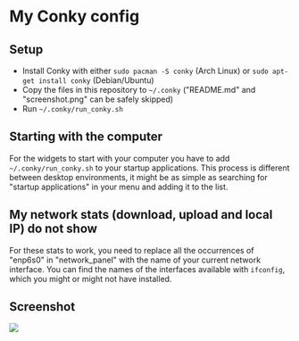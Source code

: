# My Conky config

## Setup
* Install Conky with either `sudo pacman -S conky` (Arch Linux) or `sudo apt-get install conky` (Debian/Ubuntu)
* Copy the files in this repository to `~/.conky` ("README.md" and "screenshot.png" can be safely skipped)
* Run `~/.conky/run_conky.sh`

## Starting with the computer
For the widgets to start with your computer you have to add `~/.conky/run_conky.sh` to your startup applications. This process is different between desktop environments, it might be as simple as searching for "startup applications" in your menu and adding it to the list.

## My network stats (download, upload and local IP) do not show
For these stats to work, you need to replace all the occurrences of "enp6s0" in "network_panel" with the name of your current network interface. You can find the names of the interfaces available with `ifconfig`, which you might or might not have installed.

## Screenshot
![](https://raw.githubusercontent.com/telmotrooper/.conky/master/screenshot.png)
